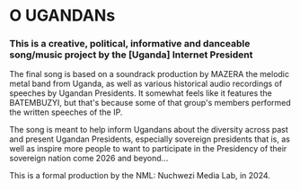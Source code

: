 # O UGANDANs

### This is a creative, political, informative and danceable song/music project by the [Uganda] Internet President 

The final song is based on a soundrack production by MAZERA the melodic metal band from Uganda, as well as various historical audio recordings of speeches by Ugandan Presidents. It somewhat feels like it features the BATEMBUZYI, but that's because some of that group's members performed the written speeches of the IP.

The song is meant to help inform Ugandans about the diversity across past and present Ugandan Presidents, especially sovereign presidents that is, as well as inspire more people to want to participate in the Presidency of their sovereign nation come 2026 and beyond...

This is a formal production by the NML: Nuchwezi Media Lab, in 2024.
